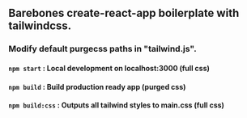 ## Barebones create-react-app boilerplate with tailwindcss.

### Modify default purgecss paths in "tailwind.js".

#### `npm start` : Local development on localhost:3000 (full css)<br/>

#### `npm build` : Build production ready app (purged css)<br/>

#### `npm build:css` : Outputs all tailwind styles to main.css (full css)
